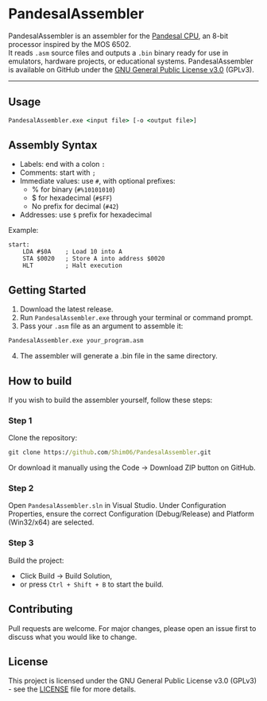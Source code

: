 # PandesalAssembler

PandesalAssembler is an assembler for the [Pandesal CPU](https://github.com/Shim06/PandesalCPU), an 8-bit processor inspired by the MOS 6502.  
It reads `.asm` source files and outputs a `.bin` binary ready for use in emulators, hardware projects, or educational systems.
PandesalAssembler is available on GitHub under the <a href="https://github.com/Shim06/PandesalAssembler/blob/main/LICENSE" target="_blank">GNU General Public License v3.0</a> (GPLv3).

---

## Usage
```cmd
PandesalAssembler.exe <input file> [-o <output file>]
```

## Assembly Syntax
- Labels: end with a colon `:`
- Comments: start with `;`
- Immediate values: use `#`, with optional prefixes:
    - % for binary (`#%10101010`)
    - $ for hexadecimal (`#$FF`)
    - No prefix for decimal (`#42`)
- Addresses: use `$` prefix for hexadecimal

Example:
```assembly
start:
    LDA #$0A    ; Load 10 into A
    STA $0020   ; Store A into address $0020
    HLT         ; Halt execution
```

## Getting Started

1. Download the latest release.
2. Run `PandesalAssembler.exe` through your terminal or command prompt.
3. Pass your `.asm` file as an argument to assemble it:
```cmd
PandesalAssembler.exe your_program.asm
```
4. The assembler will generate a .bin file in the same directory.

## How to build
If you wish to build the assembler yourself, follow these steps:

### Step 1
Clone the repository:
```cmd
git clone https://github.com/Shim06/PandesalAssembler.git
```
Or download it manually using the Code → Download ZIP button on GitHub.

### Step 2
Open `PandesalAssembler.sln` in Visual Studio.
Under Configuration Properties, ensure the correct Configuration (Debug/Release) and Platform (Win32/x64) are selected.

### Step 3
Build the project:
- Click Build → Build Solution,
- or press `Ctrl + Shift + B` to start the build.

## Contributing

Pull requests are welcome. For major changes, please open an issue first
to discuss what you would like to change.

## License

This project is licensed under the GNU General Public License v3.0 (GPLv3) - see the [LICENSE](LICENSE) file for more details.
